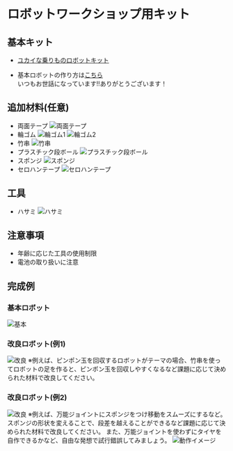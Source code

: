 # ロボットワークショップ用キット

## 基本キット
- [ユカイな乗りものロボットキット](https://store.ux-xu.com/products/norimono-kit?variant=43159935418560&country=JP&currency=JPY&utm_medium=product_sync&utm_source=google&utm_content=sag_organic&utm_campaign=sag_organic&srsltid=AfmBOop6NbMiiRr1-_C4KdQSc0Wzx6iNoPDEoJP8qjMt_25cr6VZfH0H7v4)

- 基本ロボットの作り方は[こちら](https://note.com/kurikit/n/n620048f35245)  
いつもお世話になっています!!ありがとうございます！

## 追加材料(任意)
- 両面テープ
![両面テープ](./images/DoubleSidedTape.jpg)
- 輪ゴム
![輪ゴム1](./images/rubber1.jpg)
![輪ゴム2](./images/rubber2.jpg)
- 竹串
![竹串](./images/takegusi.jpg)
- プラスチック段ボール
![プラスチック段ボール](./images/PlasticCardboard.jpg)
- スポンジ
![スポンジ](./images/sponge.jpg)
- セロハンテープ
![セロハンテープ](./images/CellophaneTape.jpg)

## 工具
- ハサミ
![ハサミ](./images/scissors.jpg)

## 注意事項
- 年齢に応じた工具の使用制限
- 電池の取り扱いに注意 

## 完成例

### 基本ロボット
![基本](./images/basic.jpg)

### 改良ロボット(例1)
![改良](./images/modified.jpg)
※例えば、ピンポン玉を回収するロボットがテーマの場合、竹串を使ってロボットの足を作ると、ピンポン玉を回収しやすくなるなど課題に応じて決められた材料で改良してください。

### 改良ロボット(例2)
![改良](./images/modified2.jpg)
※例えば、万能ジョイントにスポンジをつけ移動をスムーズにするなど。スポンジの形状を変えることで、段差を越えることができるなど課題に応じて決められた材料で改良してください。
また、万能ジョイントを使わずにタイヤを自作できるかなど、自由な発想で試行錯誤してみましょう。
![動作イメージ](./images/robo.gif)
